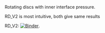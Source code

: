 Rotating discs with inner interface pressure.

RD_V2 is most intuitive, both give same results

RD_V2: [![Binder](https://binder.projectpythia.org/badge_logo.svg)](https://binder.projectpythia.org/v2/gh/mark-bak/rotating-discs/HEAD?urlpath=%2Fdoc%2Ftree%2FRotating_discs_V2).
